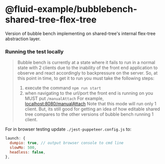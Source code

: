 # @fluid-example/bubblebench-shared-tree-flex-tree

Version of bubble bench implementing on shared-tree's internal flex-tree abstraction layer.

### Running the test locally

> Bubble bench is currently at a state where it fails to run in a normal state with 2 clients due to the inability of the front end application to observe and react accordingly to backpressure on the server. So, at this point in time, to get it to run you must take the following steps:
>
> 1.  execute the command `npm run start`
> 2.  when navigating to the url/port the front end is running on you MUST put `/manualAttach` For example, [localhost:8080/manualAttach](http://localhost:8080/manualAttach)
>     Note that this mode will run only 1 client. But, its still good for getting an idea of how editable shared tree compares to the other versions of bubble bench running 1 client.

For in browser testing update `./jest-puppeteer.config.js` to:

```javascript
launch: {
  dumpio: true, // output browser console to cmd line
  slowMo: 500,
  headless: false,
},
```
